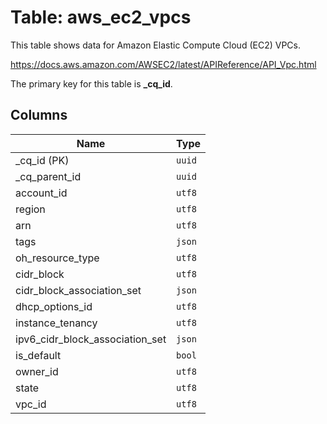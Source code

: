 # Table: aws_ec2_vpcs

This table shows data for Amazon Elastic Compute Cloud (EC2) VPCs.

https://docs.aws.amazon.com/AWSEC2/latest/APIReference/API_Vpc.html

The primary key for this table is **_cq_id**.

## Columns

| Name          | Type          |
| ------------- | ------------- |
|_cq_id (PK)|`uuid`|
|_cq_parent_id|`uuid`|
|account_id|`utf8`|
|region|`utf8`|
|arn|`utf8`|
|tags|`json`|
|oh_resource_type|`utf8`|
|cidr_block|`utf8`|
|cidr_block_association_set|`json`|
|dhcp_options_id|`utf8`|
|instance_tenancy|`utf8`|
|ipv6_cidr_block_association_set|`json`|
|is_default|`bool`|
|owner_id|`utf8`|
|state|`utf8`|
|vpc_id|`utf8`|